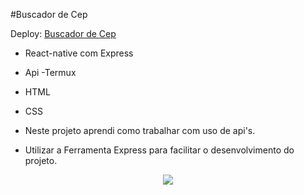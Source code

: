 #Buscador de Cep

Deploy: [Buscador de Cep](https://petersonihmes.github.io/Buscador-de-Cep-React-Express/) 

- React-native com Express
- Api
-Termux
- HTML
- CSS

- Neste projeto aprendi como trabalhar com uso de api's.
- Utilizar a Ferramenta Express para facilitar o desenvolvimento do projeto.

<div align="center">
<img src="https://user-images.githubusercontent.com/118133517/209168177-e9d1cd14-ab0f-4ffc-b193-d2421b04829f.png"/>
</div>
